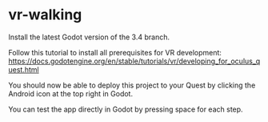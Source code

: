 # vr-walking

Install the latest Godot version of the 3.4 branch.

Follow this tutorial to install all prerequisites for VR development:
https://docs.godotengine.org/en/stable/tutorials/vr/developing_for_oculus_quest.html

You should now be able to deploy this project to your Quest by clicking the Android icon at the top right in Godot.

You can test the app directly in Godot by pressing space for each step.
